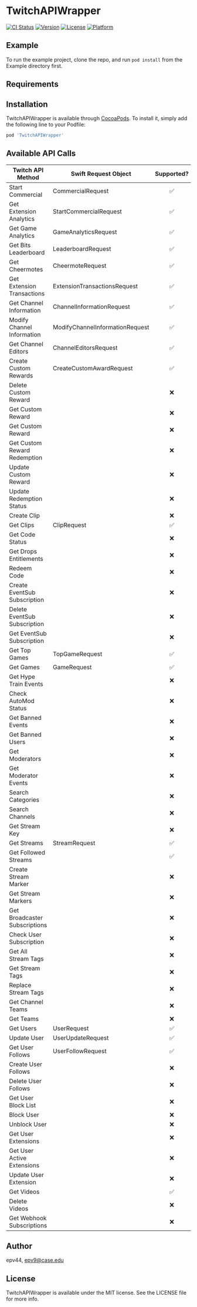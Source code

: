 # TwitchAPIWrapper

[![CI Status](https://img.shields.io/travis/epv44/TwitchAPIWrapper.svg?style=flat)](https://travis-ci.org/epv44/TwitchAPIWrapper)
[![Version](https://img.shields.io/cocoapods/v/TwitchAPIWrapper.svg?style=flat)](https://cocoapods.org/pods/TwitchAPIWrapper)
[![License](https://img.shields.io/cocoapods/l/TwitchAPIWrapper.svg?style=flat)](https://cocoapods.org/pods/TwitchAPIWrapper)
[![Platform](https://img.shields.io/cocoapods/p/TwitchAPIWrapper.svg?style=flat)](https://cocoapods.org/pods/TwitchAPIWrapper)

## Example

To run the example project, clone the repo, and run `pod install` from the Example directory first.

## Requirements

## Installation

TwitchAPIWrapper is available through [CocoaPods](https://cocoapods.org). To install
it, simply add the following line to your Podfile:

```ruby
pod 'TwitchAPIWrapper'
```

## Available API Calls

| Twitch API Method | Swift Request Object | Supported? |
| ------------- | ------------- | :-------------: |
| Start Commercial | CommercialRequest | ✅ |
| Get Extension Analytics | StartCommercialRequest | ✅ |
| Get Game Analytics | GameAnalyticsRequest | ✅ |
| Get Bits Leaderboard | LeaderboardRequest | ✅ |
| Get Cheermotes |CheermoteRequest | ✅ |
| Get Extension Transactions | ExtensionTransactionsRequest | ✅ |
| Get Channel Information | ChannelInformationRequest | ✅ |
| Modify Channel Information | ModifyChannelInformationRequest  | ✅ |
| Get Channel Editors | ChannelEditorsRequest | ✅ |
| Create Custom Rewards | CreateCustomAwardRequest  | ✅ |
| Delete Custom Reward | | ❌ |
| Get Custom Reward | | ❌ |
| Get Custom Reward | | ❌ |
| Get Custom Reward Redemption | | ❌ |
| Update Custom Reward | | ❌ |
| Update Redemption Status | | ❌ |
| Create Clip |  | ❌ |
| Get Clips | ClipRequest | ✅ |
| Get Code Status | | ❌ |
| Get Drops Entitlements | | ❌ |
| Redeem Code | | ❌ |
| Create EventSub Subscription |  | ❌ |
| Delete EventSub Subscription |  | ❌ |
| Get EventSub Subscription | | ❌ |
| Get Top Games | TopGameRequest | ✅ |
| Get Games | GameRequest | ✅ |
| Get Hype Train Events |  | ❌ |
| Check AutoMod Status |  | ❌ |
| Get Banned Events |  | ❌ |
| Get Banned Users |  | ❌ |
| Get Moderators |  | ❌ |
| Get Moderator Events |  | ❌ |
| Search Categories |  | ❌ |
| Search Channels |  | ❌ |
| Get Stream Key |  | ❌ |
| Get Streams |  StreamRequest | ✅ |
| Get Followed Streams |  | ✅ |
| Create Stream Marker |  | ❌ |
| Get Stream Markers |  | ❌ |
| Get Broadcaster Subscriptions |  | ❌ |
| Check User Subscription |  | ❌ |
| Get All Stream Tags |  | ❌ |
| Get Stream Tags |  | ❌ |
| Replace Stream Tags|  | ❌ |
| Get Channel Teams |  | ❌ |
| Get Teams |  | ❌ |
| Get Users | UserRequest  | ✅ |
| Update User | UserUpdateRequest | ✅ |
| Get User Follows | UserFollowRequest  | ✅ |
| Create User Follows |  | ❌ |
| Delete User Follows |  | ❌ |
| Get User Block List |  | ❌ |
| Block User |  | ❌ |
| Unblock User |  | ❌ |
| Get User Extensions |  | ❌ |
| Get User Active Extensions |  | ❌ |
| Update User Extension|  | ❌ |
| Get Videos |  | ✅ |
| Delete Videos |  | ❌ |
| Get Webhook Subscriptions | | ❌ |

## Author

epv44, epv9@case.edu

## License

TwitchAPIWrapper is available under the MIT license. See the LICENSE file for more info.
